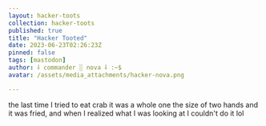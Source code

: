 ```yaml
---
layout: hacker-toots
collection: hacker-toots
published: true
title: "Hacker Tooted"
date: 2023-06-23T02:26:23Z
pinned: false
tags: [mastodon]
author: ⸸ commander ░ nova ⸸ :~$
avatar: /assets/media_attachments/hacker-nova.png

---
```


<p>the last time I tried to eat crab it was a whole one the size of two hands and it was fried, and when I realized what I was looking at I couldn&#39;t do it lol</p>


